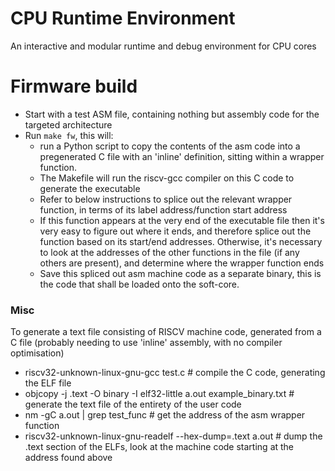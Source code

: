 # CPU Runtime Environment
An interactive and modular runtime and debug environment for CPU cores

# Firmware build
- Start with a test ASM file, containing nothing but assembly code for the targeted architecture
- Run `make fw`, this will:
  - run a Python script to copy the contents of the asm code into a pregenerated C file with an 'inline' definition, sitting within a wrapper function.
  - The Makefile will run the riscv-gcc compiler on this C code to generate the executable
  - Refer to below instructions to splice out the relevant wrapper function, in terms of its label address/function start address
  - If this function appears at the very end of the executable file then it's very easy to figure out where it ends, and therefore splice out the function based on its start/end addresses. Otherwise, it's necessary to look at the addresses of the other functions in the file (if any others are present), and determine where the wrapper function ends
  - Save this spliced out asm machine code as a separate binary, this is the code that shall be loaded onto the soft-core.

### Misc
To generate a text file consisting of RISCV machine code, generated from a C file (probably needing to use 'inline' assembly, with no compiler optimisation)
- riscv32-unknown-linux-gnu-gcc test.c                                 # compile the C code, generating the ELF file
- objcopy -j .text -O binary -I elf32-little a.out example_binary.txt  # generate the text file of the entirety of the user code
- nm -gC a.out | grep test_func                                        # get the address of the asm wrapper function
- riscv32-unknown-linux-gnu-readelf --hex-dump=.text a.out             # dump the .text section of the ELFs, look at the machine code starting at the address found above
